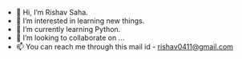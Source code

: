 - 👋 Hi, I’m Rishav Saha.
- 👀 I’m interested in learning new things.
- 🌱 I’m currently learning Python.
- 💞️ I’m looking to collaborate on ...
- 📫 You can reach me through this mail id - rishav0411@gmail.com

<!---
RishavS90/RishavS90 is a ✨ special ✨ repository because its `README.md` (this file) appears on your GitHub profile.
You can click the Preview link to take a look at your changes.
--->
